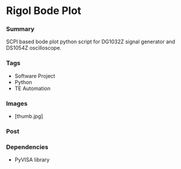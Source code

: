 # Rigol Bode Plot

### Summary
SCPI based bode plot python script for DG1032Z signal generator and DS1054Z oscilloscope.

### Tags
 - Software Project
 - Python
 - TE Automation

### Images
 - [thumb.jpg] 

### Post 
### Dependencies
- PyVISA library